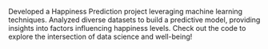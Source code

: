 Developed a Happiness Prediction project leveraging machine learning techniques. Analyzed diverse datasets to build a predictive model, providing insights into factors influencing happiness levels. Check out the code to explore the intersection of data science and well-being! 
